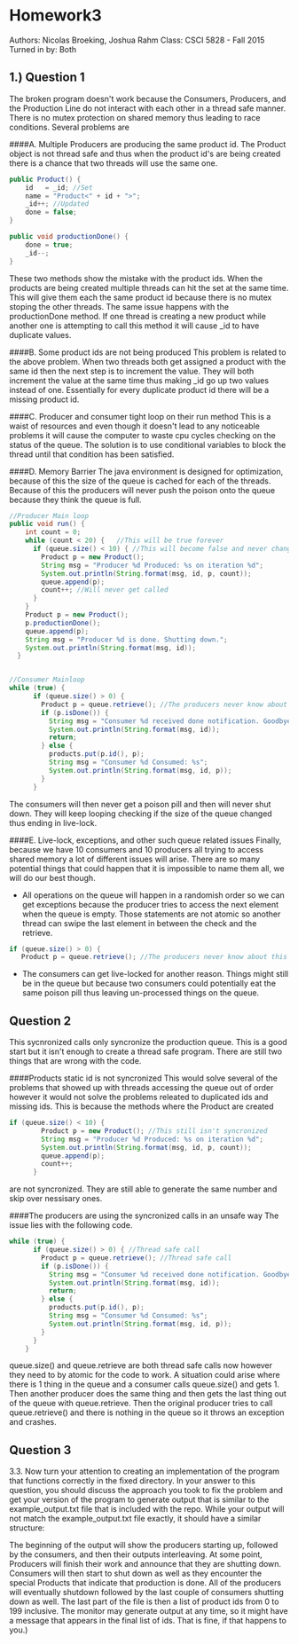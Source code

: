 Homework3
=========

Authors: Nicolas Broeking, Joshua Rahm
Class: CSCI 5828 - Fall 2015
Turned in by: Both



1.) Question 1
--------------

The broken program doesn't work because the Consumers, Producers, and the
Production Line do not interact with each other in a thread safe manner.  There
is no mutex protection on shared memory thus leading to race conditions. Several problems are

####A. Multiple Producers are producing the same product id.  The Product object
is not thread safe and thus when the product id's are being created there is a
chance that two threads will use the same one.

```Java
public Product() {
    id   = _id; //Set
    name = "Product<" + id + ">";
    _id++; //Updated
    done = false;
}

public void productionDone() {
    done = true;
    _id--;
}
```

These two methods show the mistake with the product ids. When the products are
being created multiple threads can hit the set at the same time. This will give
them each the same product id because there is no mutex stoping the other
threads. The same issue happens with the productionDone method. If one thread
is creating a new product while another one is attempting to call this method it
will cause \_id to have duplicate values.


####B. Some product ids are not being produced This problem is related to the
above problem. When two threads both get assigned a product with the same id
then the next step is to increment the value. They will both increment the
value at the same time thus making \_id go up two values instead of one.
Essentially for every duplicate product id there will be a missing product id.

####C. Producer and consumer tight loop on their run method This is a waist of
resources and even though it doesn't lead to any noticeable problems it will
cause the computer to waste cpu cycles checking on the status of the queue.
The solution is to use conditional variables to block the thread until that
condition has been satisfied.

####D. Memory Barrier
The java environment is designed for optimization, because of this the size of the queue is cached for each of the threads. Because of this the producers will never push the poison onto the queue because they think the queue is full.

```Java
//Producer Main loop
public void run() {
    int count = 0;
    while (count < 20) {   //This will be true forever
      if (queue.size() < 10) { //This will become false and never change
        Product p = new Product();
        String msg = "Producer %d Produced: %s on iteration %d";
        System.out.println(String.format(msg, id, p, count));
        queue.append(p);
        count++; //Will never get called 
      }
    }
    Product p = new Product();
    p.productionDone();
    queue.append(p);
    String msg = "Producer %d is done. Shutting down.";
    System.out.println(String.format(msg, id));
  }


//Consumer Mainloop
while (true) {
      if (queue.size() > 0) {
        Product p = queue.retrieve(); //The producers never know about this action
        if (p.isDone()) {
          String msg = "Consumer %d received done notification. Goodbye.";
          System.out.println(String.format(msg, id));
          return;
        } else {
          products.put(p.id(), p);
          String msg = "Consumer %d Consumed: %s";
          System.out.println(String.format(msg, id, p));
        }
      }

```
The consumers will then never get a poison pill and then will never shut down. They will keep looping checking if the size of the queue changed thus ending in live-lock.


####E. Live-lock, exceptions, and other such queue related issues 
Finally, because we have 10 consumers and 10 producers all trying to access shared memory a lot of different issues will arise. There are so many potential things that could happen that it is impossible to name them all, we will do our best though.

* All operations on the queue will happen in a randomish order so we can get exceptions because the producer tries to access the next element when the queue is empty. Those statements are not atomic so another thread can swipe the last element in between the check and the retrieve. 

```Java
if (queue.size() > 0) {
   Product p = queue.retrieve(); //The producers never know about this action
```
* The consumers can get live-locked for another reason. Things might still be in the queue but because two consumers could potentially eat the same poison pill thus leaving un-processed things on the queue.

Question 2
----------

This sycnronized calls only syncronize the production queue. This is a good start but it isn't enough to create a thread safe program. There are still two things that are wrong with the code. 

####Products static id is not syncronized
This would solve several of the problems that showed up with threads accessing the queue out of order however it would not solve the problems releated to duplicated ids and missing ids. This is because the methods where the Product are created

```Java
if (queue.size() < 10) {
        Product p = new Product(); //This still isn't syncronized
        String msg = "Producer %d Produced: %s on iteration %d";
        System.out.println(String.format(msg, id, p, count));
        queue.append(p);
        count++;
      }
```
are not syncronized. They are still able to generate the same number and skip over nessisary ones.

####The producers are using the syncronized calls in an unsafe way
The issue lies with the following code.

```Java
while (true) {
      if (queue.size() > 0) { //Thread safe call
        Product p = queue.retrieve(); //Thread safe call
        if (p.isDone()) {
          String msg = "Consumer %d received done notification. Goodbye.";
          System.out.println(String.format(msg, id));
          return;
        } else {
          products.put(p.id(), p);
          String msg = "Consumer %d Consumed: %s";
          System.out.println(String.format(msg, id, p));
        }
      }
    }

```
queue.size() and queue.retrieve are both thread safe calls now however they need to by atomic for the code to work. A situation could arise where there is 1 thing in the queue and a consumer calls queue.size() and gets 1. Then another producer does the same thing and then gets the last thing out of the queue with queue.retrieve. Then the original producer tries to call queue.retrieve() and there is nothing in the queue so it throws an exception and crashes. 

Question 3
----------

3.3. Now turn your attention to creating an implementation of the program that
functions correctly in the fixed directory. In your answer to this question,
you should discuss the approach you took to fix the problem and get your
version of the program to generate output that is similar to the
example_output.txt file that is included with the repo. While your output will
not match the example_output.txt file exactly, it should have a similar
structure:

The beginning of the output will show the producers starting up, followed by
the consumers, and then their outputs interleaving.  At some point, Producers
will finish their work and announce that they are shutting down.  Consumers
will then start to shut down as well as they encounter the special Products
that indicate that production is done.  All of the producers will eventually
shutdown followed by the last couple of consumers shutting down as well.  The
last part of the file is then a list of product ids from 0 to 199 inclusive.
The monitor may generate output at any time, so it might have a message that
appears in the final list of ids. That is fine, if that happens to you.)
